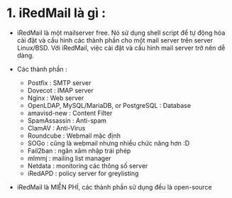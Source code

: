 # 1. iRedMail là gì : 
- iRedMail là một mailserver free. Nó sử dụng shell script để tự động hóa cài đặt và cấu hình các thành phần cho một mail server trên server Linux/BSD. Với iRedMail, việc cài đặt  và cấu hình mail server trở nên dễ dàng.
- Các thành phần :
    - Postfix : SMTP server
    - Dovecot : IMAP server
    - Nginx : Web server 
    - OpenLDAP, MySQL/MariaDB, or PostgreSQL  : Database 
    - amavisd-new : Content Filter 
    - SpamAssassin : Anti-spam
    - ClamAV : Anti-Virus
    - Roundcube : Webmail mặc định
    - SOGo : cũng là webmail nhưng nhiều chức năng hơn :D 
    - Fail2ban : ngăn xâm nhập trái phép 
    - mlmmj : mailing list manager
    - Netdata : monitoring các thông số server
    - iRedAPD : policy server for greylisting

- iRedMail là MIỄN PHÍ, các thành phần sử dụng đều là open-source